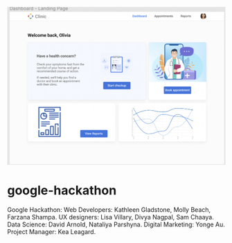 ![GitHub Logo](client/src/assets/images/ex.png)
# google-hackathon

Google Hackathon: Web Developers: Kathleen Gladstone, Molly Beach, Farzana Shampa. UX designers: Lisa Villary, Divya Nagpal, Sam Chaaya. Data Science: David Arnold,  Nataliya Parshyna. Digital Marketing: Yonge Au. Project Manager: Kea Leagard.


